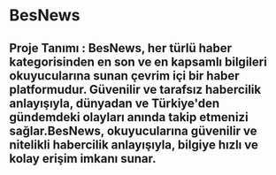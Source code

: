 # BesNews
## Proje Tanımı : 	BesNews, her türlü haber kategorisinden en son ve en kapsamlı bilgileri okuyucularına sunan çevrim içi bir haber platformudur. Güvenilir ve tarafsız habercilik anlayışıyla, dünyadan ve Türkiye'den gündemdeki olayları anında takip etmenizi sağlar.BesNews, okuyucularına güvenilir ve nitelikli habercilik anlayışıyla, bilgiye hızlı ve kolay erişim imkanı sunar.
